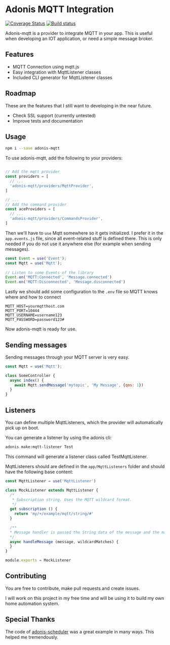 # Adonis MQTT Integration

[![Coverage Status](https://coveralls.io/repos/github/Morlack/adonis-mqtt/badge.svg?branch=master)](https://coveralls.io/github/Morlack/adonis-mqtt?branch=master)
[![Build status](https://ci.appveyor.com/api/projects/status/ox5qs72l40kxci34/branch/master?svg=true)](https://ci.appveyor.com/project/Morlack/adonis-mqtt/branch/master)

Adonis-mqtt is a provider to integrate MQTT in your app. This is useful when developing an IOT application, or need a simple message broker.

## Features
- MQTT Connection using mqtt.js
- Easy integration with MqttListener classes
- Included CLI generator for MqttListener classes

## Roadmap
These are the features that I still want to developing in the near future.

- Check SSL support (currently untested)
- Improve tests and documentation

## Usage

```bash
npm i --save adonis-mqtt
```

To use adonis-mqtt, add the following to your providers:

```js

// Add the mqtt provider
const providers = [
  // ...
  'adonis-mqtt/providers/MqttProvider',
]

// ...
// Add the command provider
const aceProviders = [
  // ...
  'adonis-mqtt/providers/CommandsProvider',
]
```

Then we'll have to `use` Mqtt somewhere so it gets initialized. I prefer it in the `app.events.js` file, since all event-related stuff is defined there. 
This is only needed if you do not use it anywhere else (for example when sending messages).

```js
const Event = use('Event');
const Mqtt = use('Mqtt');
   
// Listen to some Events of the library
Event.on('MQTT:Connected', 'Message.connected')
Event.on('MQTT:Disconnected', 'Message.disconnected')
```

Lastly we should add some configuration to the `.env` file so MQTT knows where and how to connect

```
MQTT_HOST=yourmqtthost.com
MQTT_PORT=10444
MQTT_USERNAME=username123
MQTT_PASSWORD=password123#
```

Now adonis-mqtt is ready for use. 

## Sending messages

Sending messages through your MQTT server is very easy.

```js
const Mqtt = use('Mqtt');

class SomeController {
  async index() {
    await Mqtt.sendMessage('mytopic', 'My Message', {qos: 1})
  }
}

```

## Listeners
You can define multiple MqttListeners, which the provider will automatically pick up on boot.

You can generate a listener by using the adonis cli:

```bash
adonis make:mqtt-listener Test
```

This command will generate a listener class called TestMqttListener.

MqttListeners should are defined in the `app/MqttListeners` folder and should have the following base content:

```js
const MqttListener = use('MqttListener')

class MockListener extends MqttListener {
  /*
   * Subscription string. Uses the MQTT wildcard format.
   */
  get subscription () {
    return 'my/+/example/mqtt/string/#'
  }

  /**
  * Message handler is passed the String data of the message and the matched wildcard values
  */
  async handleMessage (message, wildcardMatches) {
  }
}

module.exports = MockListener

```

## Contributing
You are free to contribute, make pull requests and create issues. 

I will work on this project in my free time and will be using it to build my own home automation system. 

## Special Thanks

The code of [adonis-scheduler](https://github.com/nrempel/adonis-scheduler/) was a great example in many ways. This helped me tremendously. 
